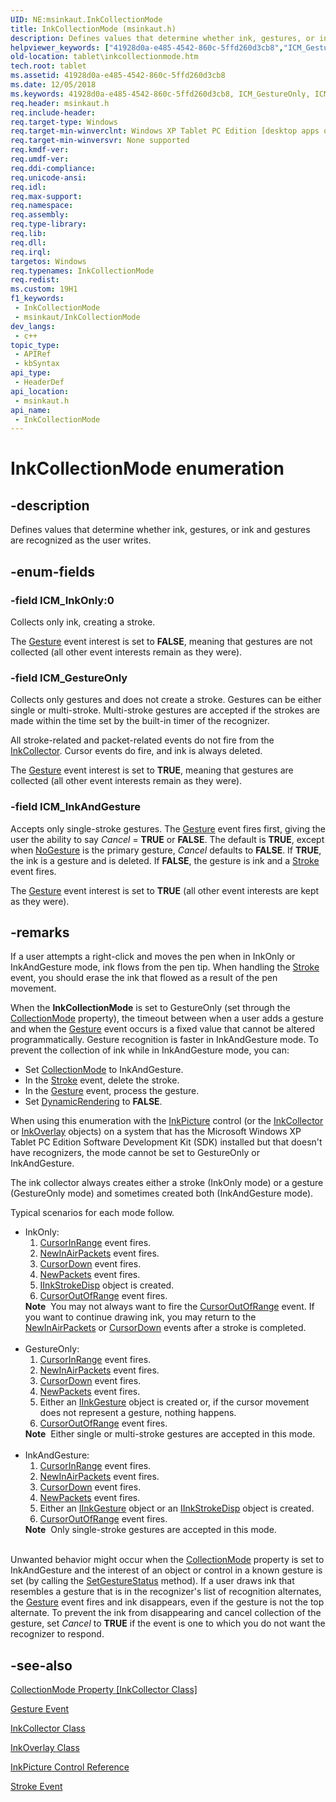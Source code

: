 ```yaml
---
UID: NE:msinkaut.InkCollectionMode
title: InkCollectionMode (msinkaut.h)
description: Defines values that determine whether ink, gestures, or ink and gestures are recognized as the user writes.
helpviewer_keywords: ["41928d0a-e485-4542-860c-5ffd260d3cb8","ICM_GestureOnly","ICM_InkAndGesture","ICM_InkOnly","InkCollectionMode","InkCollectionMode enumeration [Tablet PC]","msinkaut/ICM_GestureOnly","msinkaut/ICM_InkAndGesture","msinkaut/ICM_InkOnly","msinkaut/InkCollectionMode","tablet.inkcollectionmode"]
old-location: tablet\inkcollectionmode.htm
tech.root: tablet
ms.assetid: 41928d0a-e485-4542-860c-5ffd260d3cb8
ms.date: 12/05/2018
ms.keywords: 41928d0a-e485-4542-860c-5ffd260d3cb8, ICM_GestureOnly, ICM_InkAndGesture, ICM_InkOnly, InkCollectionMode, InkCollectionMode enumeration [Tablet PC], msinkaut/ICM_GestureOnly, msinkaut/ICM_InkAndGesture, msinkaut/ICM_InkOnly, msinkaut/InkCollectionMode, tablet.inkcollectionmode
req.header: msinkaut.h
req.include-header: 
req.target-type: Windows
req.target-min-winverclnt: Windows XP Tablet PC Edition [desktop apps only]
req.target-min-winversvr: None supported
req.kmdf-ver: 
req.umdf-ver: 
req.ddi-compliance: 
req.unicode-ansi: 
req.idl: 
req.max-support: 
req.namespace: 
req.assembly: 
req.type-library: 
req.lib: 
req.dll: 
req.irql: 
targetos: Windows
req.typenames: InkCollectionMode
req.redist: 
ms.custom: 19H1
f1_keywords:
 - InkCollectionMode
 - msinkaut/InkCollectionMode
dev_langs:
 - c++
topic_type:
 - APIRef
 - kbSyntax
api_type:
 - HeaderDef
api_location:
 - msinkaut.h
api_name:
 - InkCollectionMode
---
```


# InkCollectionMode enumeration


## -description

Defines values that determine whether ink, gestures, or ink and gestures are recognized as the user writes.

## -enum-fields

### -field ICM_InkOnly:0

Collects only ink, creating a stroke.

The <a href="/windows/desktop/tablet/inkcollector-gesture">Gesture</a> event interest is set to <b>FALSE</b>, meaning that gestures are not collected (all other event interests remain as they were).

### -field ICM_GestureOnly

Collects only gestures and does not create a stroke. Gestures can be either single or multi-stroke. Multi-stroke gestures are accepted if the strokes are made within the time set by the built-in timer of the recognizer.

All stroke-related and packet-related events do not fire from the <a href="/windows/desktop/tablet/inkcollector-class">InkCollector</a>. Cursor events do fire, and ink is always deleted.

The <a href="/windows/desktop/tablet/inkcollector-gesture">Gesture</a> event interest is set to <b>TRUE</b>, meaning that gestures are collected (all other event interests remain as they were).

### -field ICM_InkAndGesture

Accepts only single-stroke gestures. The <a href="/windows/desktop/tablet/inkcollector-gesture">Gesture</a> event fires first, giving the user the ability to say <i>Cancel</i> = <b>TRUE</b> or <b>FALSE</b>. The default is <b>TRUE</b>, except when <a href="/windows/desktop/api/msinkaut/ne-msinkaut-inkapplicationgesture">NoGesture</a> is the primary gesture, <i>Cancel</i> defaults to <b>FALSE</b>. If <b>TRUE</b>, the ink is a gesture and is deleted. If <b>FALSE</b>, the gesture is ink and a <a href="/windows/desktop/tablet/inkcollector-stroke">Stroke</a> event fires.

The <a href="/windows/desktop/tablet/inkcollector-gesture">Gesture</a> event interest is set to <b>TRUE</b> (all other event interests are kept as they were).

## -remarks

If a user attempts a right-click and moves the pen when in InkOnly or InkAndGesture mode, ink flows from the pen tip. When handling the <a href="/windows/desktop/tablet/inkcollector-stroke">Stroke</a> event, you should erase the ink that flowed as a result of the pen movement.

When the <b>InkCollectionMode</b> is set to GestureOnly (set through the <a href="/windows/desktop/api/msinkaut/nf-msinkaut-iinkcollector-get_collectionmode">CollectionMode</a> property), the timeout between when a user adds a gesture and when the <a href="/windows/desktop/tablet/inkcollector-gesture">Gesture</a> event occurs is a fixed value that cannot be altered programmatically. Gesture recognition is faster in InkAndGesture mode. To prevent the collection of ink while in InkAndGesture mode, you can:

<ul>
<li>Set <a href="/windows/desktop/api/msinkaut/nf-msinkaut-iinkcollector-get_collectionmode">CollectionMode</a> to InkAndGesture.</li>
<li>In the <a href="/windows/desktop/tablet/inkcollector-stroke">Stroke</a> event, delete the stroke.</li>
<li>In the <a href="/windows/desktop/tablet/inkcollector-gesture">Gesture</a> event, process the gesture.</li>
<li>Set <a href="/windows/desktop/api/msinkaut/nf-msinkaut-iinkoverlay-get_dynamicrendering">DynamicRendering</a> to <b>FALSE</b>.</li>
</ul>
When using this enumeration with the <a href="/windows/desktop/tablet/inkpicture-control-reference">InkPicture</a> control (or the <a href="/windows/desktop/tablet/inkcollector-class">InkCollector</a> or <a href="/windows/desktop/tablet/inkoverlay-class">InkOverlay</a> objects) on a system that has the Microsoft Windows XP Tablet PC Edition Software Development Kit (SDK) installed but that doesn't have recognizers, the mode cannot be set to GestureOnly or InkAndGesture.

The ink collector always creates either a stroke (InkOnly mode) or a gesture (GestureOnly mode) and sometimes created both (InkAndGesture mode).

Typical scenarios for each mode follow.

<ul>
<li>InkOnly:<ol>
<li>
<a href="/windows/desktop/tablet/inkcollector-cursorinrange">CursorInRange</a> event fires.</li>
<li>
<a href="/windows/desktop/tablet/inkcollector-newinairpackets">NewInAirPackets</a> event fires.</li>
<li>
<a href="/windows/desktop/tablet/inkcollector-cursordown">CursorDown</a> event fires.</li>
<li>
<a href="/windows/desktop/tablet/inkcollector-newpackets">NewPackets</a> event fires.</li>
<li>
<a href="/windows/desktop/api/msinkaut/nn-msinkaut-iinkstrokedisp">IInkStrokeDisp</a> object is created.</li>
<li>
<a href="/windows/desktop/tablet/inkcollector-cursoroutofrange">CursorOutOfRange</a> event fires.</li>
</ol>
<div class="alert"><b>Note</b>  You may not always want to fire the <a href="/windows/desktop/tablet/inkcollector-cursoroutofrange">CursorOutOfRange</a> event. If you want to continue drawing ink, you may return to the <a href="/windows/desktop/tablet/inkcollector-newinairpackets">NewInAirPackets</a> or <a href="/windows/desktop/tablet/inkcollector-cursordown">CursorDown</a> events after a stroke is completed.</div>
<div> </div>
</li>
<li>GestureOnly:<ol>
<li>
<a href="/windows/desktop/tablet/inkcollector-cursorinrange">CursorInRange</a> event fires.</li>
<li>
<a href="/windows/desktop/tablet/inkcollector-newinairpackets">NewInAirPackets</a> event fires.</li>
<li>
<a href="/windows/desktop/tablet/inkcollector-cursordown">CursorDown</a> event fires.</li>
<li>
<a href="/windows/desktop/tablet/inkcollector-newpackets">NewPackets</a> event fires.</li>
<li>Either an <a href="/windows/desktop/api/msinkaut/nn-msinkaut-iinkgesture">IInkGesture</a> object is created or, if the cursor movement does not represent a gesture, nothing happens.</li>
<li>
<a href="/windows/desktop/tablet/inkcollector-cursoroutofrange">CursorOutOfRange</a> event fires.</li>
</ol>
<div class="alert"><b>Note</b>  Either single or multi-stroke gestures are accepted in this mode.</div>
<div> </div>
</li>
<li>InkAndGesture:<ol>
<li>
<a href="/windows/desktop/tablet/inkcollector-cursorinrange">CursorInRange</a> event fires.</li>
<li>
<a href="/windows/desktop/tablet/inkcollector-newinairpackets">NewInAirPackets</a> event fires.</li>
<li>
<a href="/windows/desktop/tablet/inkcollector-cursordown">CursorDown</a> event fires.</li>
<li>
<a href="/windows/desktop/tablet/inkcollector-newpackets">NewPackets</a> event fires.</li>
<li>Either an <a href="/windows/desktop/api/msinkaut/nn-msinkaut-iinkgesture">IInkGesture</a> object or an <a href="/windows/desktop/api/msinkaut/nn-msinkaut-iinkstrokedisp">IInkStrokeDisp</a> object is created.</li>
<li>
<a href="/windows/desktop/tablet/inkcollector-cursoroutofrange">CursorOutOfRange</a> event fires.</li>
</ol>
<div class="alert"><b>Note</b>  Only single-stroke gestures are accepted in this mode.</div>
<div> </div>
</li>
</ul>
Unwanted behavior might occur when the <a href="/windows/desktop/api/msinkaut/nf-msinkaut-iinkcollector-get_collectionmode">CollectionMode</a> property is set to InkAndGesture and the interest of an object or control in a known gesture is set (by calling the <a href="/windows/desktop/api/msinkaut/nf-msinkaut-iinkcollector-setgesturestatus">SetGestureStatus</a> method). If a user draws ink that resembles a gesture that is in the recognizer's list of recognition alternates, the <a href="/windows/desktop/tablet/inkcollector-gesture">Gesture</a> event fires and ink disappears, even if the gesture is not the top alternate. To prevent the ink from disappearing and cancel collection of the gesture, set <i>Cancel</i> to <b>TRUE</b> if the event is one to which you do not want the recognizer to respond.

## -see-also

<a href="/windows/desktop/api/msinkaut/nf-msinkaut-iinkcollector-get_collectionmode">CollectionMode Property [InkCollector Class]</a>



<a href="/windows/desktop/tablet/inkcollector-gesture">Gesture Event</a>



<a href="/windows/desktop/tablet/inkcollector-class">InkCollector Class</a>



<a href="/windows/desktop/tablet/inkoverlay-class">InkOverlay Class</a>



<a href="/windows/desktop/tablet/inkpicture-control-reference">InkPicture Control Reference</a>



<a href="/windows/desktop/tablet/inkcollector-stroke">Stroke Event</a>
